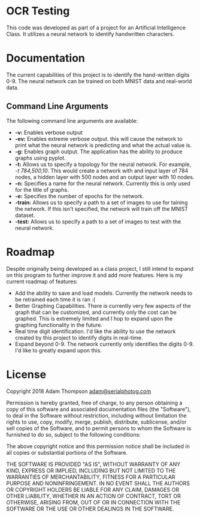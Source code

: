 # OCR Testing

This code was developed as part of a project for an Artificial Intelligence Class. It utilizes a neural network to identify handwritten characters.

# Documentation

The current capabilities of this project is to identify the hand-written digits 0-9. The neural network can be trained on both MNIST data and real-world data.

## Command Line Arguments

The following command line arguments are available:

* **-v:** Enables verbose output
* **-ev:** Enables extreme verbose output. this will cause the network to print what the neural network is predicting and what the actual value is.
* **-g:** Enables graph output. The application has the ability to produce graphs using pyplot.
* **-t:** Allows us to specify a topology for the neural network. For example, *-t 784,500,10*. This would create a network with and input layer of 784 nodes, a hidden layer with 500 nodes and an output layer with 10 nodes.
* **-n:** Specifies a name for the neural network. Currently this is only used for the title of graphs.
* **-e:** Specifies the number of epochs for the network.
* **-train:** Allows us to specify a path to a set of images to use for taining the network. If this isn't specified, the network will train off the MNIST dataset.
* **-test:** Allows us to specify a path to a set of images to test with the neural network.

# Roadmap

Despite originally being developed as a class project, I still intend to expand on this program to further improve it and add more features. Here is my current roadmap of features:

* Add the ability to save and load models. Currently the network needs to be retrained each time it is ran :(
* Better Graphing Capabilities. There is currently very few aspects of the graph that can be customized, and currently only the cost can be graphed. This is extremely limited and I hop to expand upon the graphing functionality in the future.
* Real time digit identification. I'd like the ability to use the network created by this project to identify digits in real-time.
* Expand beyond 0-9. The network currently only identifies the digits 0-9. I'd like to greatly expand upon this.

# License

Copyright 2018 Adam Thompson <adam@serialphotog.com>

Permission is hereby granted, free of charge, to any person obtaining a copy of this software and associated documentation files (the "Software"), to deal in the Software without restriction, including without limitation the rights to use, copy, modify, merge, publish, distribute, sublicense, and/or sell copies of the Software, and to permit persons to whom the Software is furnished to do so, subject to the following conditions:

The above copyright notice and this permission notice shall be included in all copies or substantial portions of the Software.

THE SOFTWARE IS PROVIDED "AS IS", WITHOUT WARRANTY OF ANY KIND, EXPRESS OR IMPLIED, INCLUDING BUT NOT LIMITED TO THE WARRANTIES OF MERCHANTABILITY, FITNESS FOR A PARTICULAR PURPOSE AND NONINFRINGEMENT. IN NO EVENT SHALL THE AUTHORS OR COPYRIGHT HOLDERS BE LIABLE FOR ANY CLAIM, DAMAGES OR OTHER LIABILITY, WHETHER IN AN ACTION OF CONTRACT, TORT OR OTHERWISE, ARISING FROM, OUT OF OR IN CONNECTION WITH THE SOFTWARE OR THE USE OR OTHER DEALINGS IN THE SOFTWARE.
